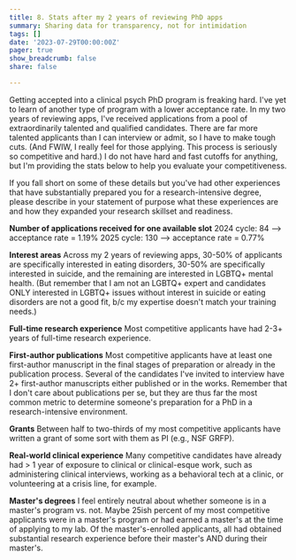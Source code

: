 ```yaml
---
title: 8. Stats after my 2 years of reviewing PhD apps
summary: Sharing data for transparency, not for intimidation
tags: []
date: '2023-07-29T00:00:00Z'
pager: true
show_breadcrumb: false
share: false

---
```


Getting accepted into a clinical psych PhD program is freaking hard. I've yet to learn of another type of program with a lower acceptance rate. In my two years of reviewing apps, I've received applications from a pool of extraordinarily talented and qualified candidates. There are far more talented applicants than I can interview or admit, so I have to make tough cuts. (And FWIW, I really feel for those applying. This process is seriously so competitive and hard.) I do not have hard and fast cutoffs for anything, but I'm providing the stats below to help you evaluate your competitiveness.

If you fall short on some of these details but you've had other experiences that have substantially prepared you for a research-intensive degree, please describe in your statement of purpose what these experiences are and how they expanded your research skillset and readiness.

**Number of applications received for one available slot**
2024 cycle: 84 --> acceptance rate = 1.19%
2025 cycle: 130 --> acceptance rate = 0.77%

**Interest areas**
Across my 2 years of reviewing apps, 30-50% of applicants are specifically interested in eating disorders, 30-50% are specifically interested in suicide, and the remaining are interested in LGBTQ+ mental health. (But remember that I am not an LGBTQ+ expert and candidates ONLY interested in LGBTQ+ issues without interest in suicide or eating disorders are not a good fit, b/c my expertise doesn't match your training needs.)

**Full-time research experience**
Most competitive applicants have had 2-3+ years of full-time research experience. 

**First-author publications**
Most competitive applicants have at least one first-author manuscript in the final stages of preparation or already in the publication process. Several of the candidates I've invited to interview have 2+ first-author manuscripts either published or in the works. Remember that I don't care about publications per se, but they are thus far the most common metric to determine someone's preparation for a PhD in a research-intensive environment.

**Grants**
Between half to two-thirds of my most competitive applicants have written a grant of some sort with them as PI (e.g., NSF GRFP).

**Real-world clinical experience**
Many competitive candidates have already had > 1 year of exposure to clinical or clinical-esque work, such as administering clinical interviews, working as a behavioral tech at a clinic, or volunteering at a crisis line, for example. 

**Master's degrees**
I feel entirely neutral about whether someone is in a master's program vs. not. Maybe 25ish percent of my most competitive applicants were in a master's program or had earned a master's at the time of applying to my lab. Of the master's-enrolled applicants, all had obtained substantial research experience before their master's AND during their master's.
